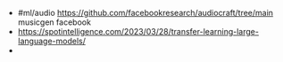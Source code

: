 - #ml/audio https://github.com/facebookresearch/audiocraft/tree/main musicgen facebook
- https://spotintelligence.com/2023/03/28/transfer-learning-large-language-models/
-